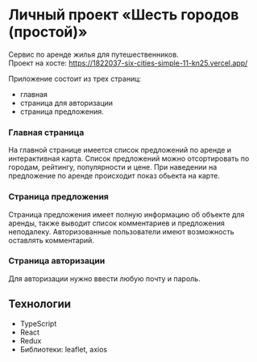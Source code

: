 # Личный проект «Шесть городов (простой)»
Сервис по аренде жилья для путешественников.<br>
Проект на хосте: https://1822037-six-cities-simple-11-kn25.vercel.app/

Приложение состоит из трех страниц: 
- главная 
- страница для авторизации 
- страница предложения. 

### Главная страница
На главной странице имеется список предложений по аренде и интерактивная карта. Список предложений можно отсортировать по городам, рейтингу, популярности и цене. При наведении на предложение по аренде происходит показ обьекта на карте.

### Страница предложения
Страница предложения имеет полную информацию об объекте для аренды, также выводит список комментариев и предложения неподалеку. Авторизованные пользователи имеют возможность оставлять комментарий.

### Страница авторизации
Для авторизации нужно ввести любую почту и пароль.

## Технологии 
- TypeScript
- React
- Redux
- Библиотеки: leaflet, axios
